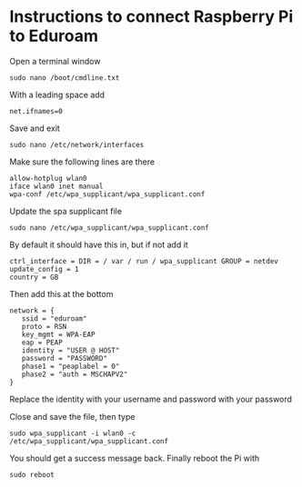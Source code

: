 # Instructions to connect Raspberry Pi to Eduroam

Open a terminal window
```
sudo nano /boot/cmdline.txt
```
With a leading space add
```
net.ifnames=0
```
Save and exit

```
sudo nano /etc/network/interfaces
```
Make sure the following lines are there
```
allow-hotplug wlan0
iface wlan0 inet manual
wpa-conf /etc/wpa_supplicant/wpa_supplicant.conf
```
Update the spa supplicant file
```
sudo nano /etc/wpa_supplicant/wpa_supplicant.conf
```
By default it should have this in, but if not add it
```
ctrl_interface = DIR = / var / run / wpa_supplicant GROUP = netdev
update_config = 1
country = GB
```
Then add this at the bottom 
```
network = {
   ssid = "eduroam"
   proto = RSN
   key_mgmt = WPA-EAP
   eap = PEAP
   identity = "USER @ HOST"
   password = "PASSWORD"
   phase1 = "peaplabel = 0"
   phase2 = "auth = MSCHAPV2"
}
```
Replace the identity with your username and password with your password

Close and save the file, then type 
```
sudo wpa_supplicant -i wlan0 -c /etc/wpa_supplicant/wpa_supplicant.conf
```
You should get a success message back. Finally reboot the Pi with 
```
sudo reboot
```

